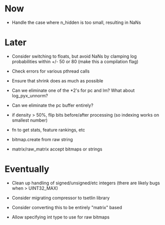 # Now

- Handle the case where n_hidden is too small, resulting in NaNs

# Later

- Consider switching to floats, but avoid NaNs by clamping log probabilities
  within +/- 50  or 80 (make this a compilation flag)
- Check errors for various pthread calls
- Ensure that shrink does as much as possible
- Can we eliminate one of the *2's for pc and lm? What about log_pyx_unnorm?
- Can we eliminate the pc buffer entirely?

- if density > 50%, flip bits before/after processing (so indexing works on
  smallest number)
- fn to get stats, feature rankings, etc
- bitmap.create from raw string
- matrix/raw_matrix accept bitmaps or strings

# Eventually

- Clean up handling of signed/unsigned/etc integers (there are likely bugs when > UINT32_MAX)

- Consider migrating compressor to tsetlin library
- Consider converting this to be entirely "matrix" based
- Allow specifying int type to use for raw bitmaps
